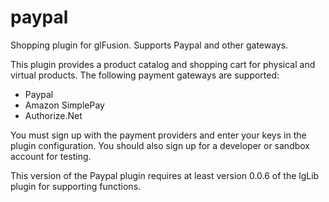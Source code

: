 paypal
======

Shopping plugin for glFusion. Supports Paypal and other gateways.

This plugin provides a product catalog and shopping cart for physical
and virtual products. The following payment gateways are supported:
- Paypal
- Amazon SimplePay
- Authorize.Net

You must sign up with the payment providers and enter your keys in the
plugin configuration. You should also sign up for a developer or
sandbox account for testing.

This version of the Paypal plugin requires at least version 0.0.6 of
the lgLib plugin for supporting functions.

